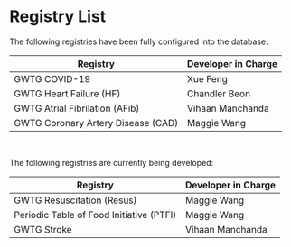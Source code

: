 # Registry List

The following registries have been fully configured into the database:

| Registry                           | Developer in Charge |
|------------------------------------|---------------------|
| GWTG COVID-19                      | Xue Feng            |
| GWTG Heart Failure (HF)            | Chandler Beon       |
| GWTG Atrial Fibrilation (AFib)     | Vihaan Manchanda    |
| GWTG Coronary Artery Disease (CAD) | Maggie Wang         |

<br /> 

The following registries are currently being developed:

| Registry                           | Developer in Charge |
|------------------------------------|---------------------|
| GWTG Resuscitation (Resus)         | Maggie Wang         |
| Periodic Table of Food Initiative (PTFI)| Maggie Wang         |
| GWTG Stroke                        | Vihaan Manchanda    |